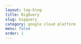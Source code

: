 ```yaml
---
layout: tag-blog
title: BigQuery
slug: bigquery
category: google cloud platform
menu: false
order: 1
---
```

